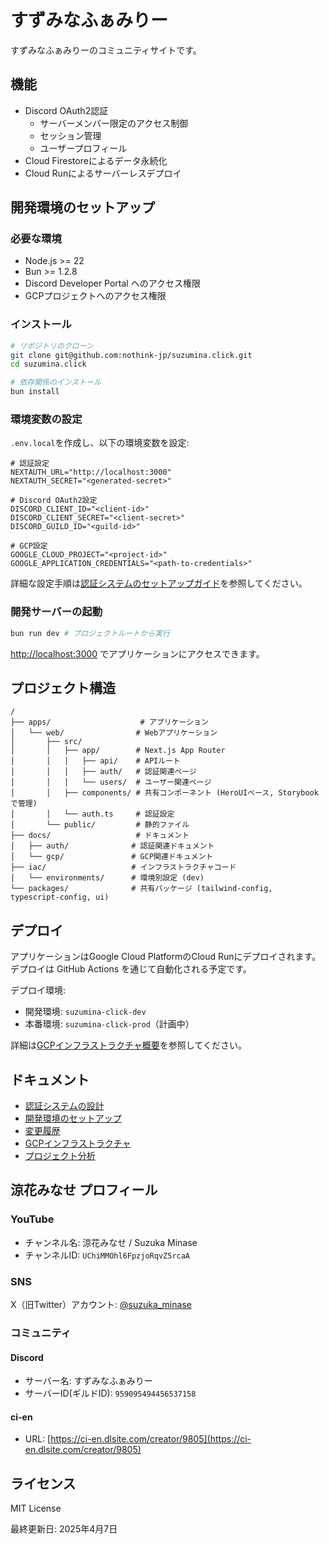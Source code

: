 # すずみなふぁみりー

すずみなふぁみりーのコミュニティサイトです。

## 機能

- Discord OAuth2認証
  - サーバーメンバー限定のアクセス制御
  - セッション管理
  - ユーザープロフィール
- Cloud Firestoreによるデータ永続化
- Cloud Runによるサーバーレスデプロイ

## 開発環境のセットアップ

### 必要な環境

- Node.js >= 22
- Bun >= 1.2.8
- Discord Developer Portal へのアクセス権限
- GCPプロジェクトへのアクセス権限

### インストール

```bash
# リポジトリのクローン
git clone git@github.com:nothink-jp/suzumina.click.git
cd suzumina.click

# 依存関係のインストール
bun install
```

### 環境変数の設定

`.env.local`を作成し、以下の環境変数を設定:

```env
# 認証設定
NEXTAUTH_URL="http://localhost:3000"
NEXTAUTH_SECRET="<generated-secret>"

# Discord OAuth2設定
DISCORD_CLIENT_ID="<client-id>"
DISCORD_CLIENT_SECRET="<client-secret>"
DISCORD_GUILD_ID="<guild-id>"

# GCP設定
GOOGLE_CLOUD_PROJECT="<project-id>"
GOOGLE_APPLICATION_CREDENTIALS="<path-to-credentials>"
```

詳細な設定手順は[認証システムのセットアップガイド](./auth/DEVELOPMENT_SETUP.md)を参照してください。

### 開発サーバーの起動

```bash
bun run dev # プロジェクトルートから実行
```

<http://localhost:3000> でアプリケーションにアクセスできます。

## プロジェクト構造

```
/
├── apps/                    # アプリケーション
│   └── web/                # Webアプリケーション
│       ├── src/
│       │   ├── app/        # Next.js App Router
│       │   │   ├── api/    # APIルート
│       │   │   ├── auth/   # 認証関連ページ
│       │   │   └── users/  # ユーザー関連ページ
│       │   ├── components/ # 共有コンポーネント (HeroUIベース, Storybookで管理)
│       │   └── auth.ts     # 認証設定
│       └── public/         # 静的ファイル
├── docs/                   # ドキュメント
│   ├── auth/              # 認証関連ドキュメント
│   └── gcp/               # GCP関連ドキュメント
├── iac/                   # インフラストラクチャコード
│   └── environments/      # 環境別設定 (dev)
└── packages/              # 共有パッケージ (tailwind-config, typescript-config, ui)
```

## デプロイ

アプリケーションはGoogle Cloud PlatformのCloud Runにデプロイされます。
デプロイは GitHub Actions を通じて自動化される予定です。

デプロイ環境:

- 開発環境: `suzumina-click-dev`
- 本番環境: `suzumina-click-prod`（計画中）

詳細は[GCPインフラストラクチャ概要](./gcp/GCP_OVERVIEW.md)を参照してください。

## ドキュメント

- [認証システムの設計](./auth/AUTH_DESIGN.md)
- [開発環境のセットアップ](./auth/DEVELOPMENT_SETUP.md)
- [変更履歴](./CHANGELOG.md)
- [GCPインフラストラクチャ](./gcp/GCP_OVERVIEW.md)
- [プロジェクト分析](./PROJECT_ANALYSIS.md)

## 涼花みなせ プロフィール

### YouTube

- チャンネル名: 涼花みなせ / Suzuka Minase
- チャンネルID: `UChiMMOhl6FpzjoRqvZ5rcaA`

### SNS

X（旧Twitter）アカウント: [@suzuka_minase](https://x.com/suzuka_minase)

### コミュニティ

#### Discord

- サーバー名: すずみなふぁみりー
- サーバーID(ギルドID): `959095494456537158`

#### ci-en

- URL: [https://ci-en.dlsite.com/creator/9805](https://ci-en.dlsite.com/creator/9805)

## ライセンス

MIT License

最終更新日: 2025年4月7日

